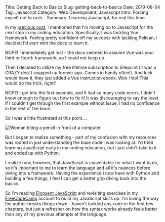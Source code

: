 Title: Getting Back to Basics
Slug: getting-back-to-basics
Date: 2019-08-04
Tag: Javascript
Category: Web Development, Javascript
Intro: Forcing myself not to rush...
Summary: Learning Javascript, for real this time.

In my [previous post]({filename}/blog/grand-relaunch.md), I mentioned that I'm moving on to Javascript for the next step in my coding education. Specifically, I was tackling Vue framework. Feeling pretty confident off my success with tackling Pelican, I decided I'd start with the docs to learn it.

NOPE! I immediately got lost - the docs seemed to assume Vue was your third or fourth framework, so I could not keep up.

Then I decided to utilize my free lifetime subscription to Sitepoint (it was a CRAZY deal I snapped up forever ago. Comes in handy often!). And luck would have it, they just added a Vue instruction ebook. Woo Hoo! This would do the trick, right?

NOPE! I got into the first example, and it had so many code errors, I didn't know enough to figure out how to fix it! It was discouraging to say the least. If I couldn't get through the first example without issue, I had no confidence in the rest of the book.

So I was a little frustrated at this point....

<img style="max-height:40rem;" class="img-fluid d-block mx-auto mb-3" src="{static}/images/woman-biting-pencil-computer.jpg" alt="Woman biting a pencil in front of a computer">

But I began to realize something - part of my confusion with my resources was rooted in just understanding the base code I was looking at. I'd tried learning JavaScript early in my coding education, but I just didn't take to it and ended up with Python. 

I realize now, however, that JavaScript is unavoidable for what I want to do, so it's important to me to learn the language and all it's nuances before diving into a framework. Having the experience I now have with Python and building a few things, I feel I can get a better grip diving back into the basics.

So I'm reading [Eloquent JavaScript](https://eloquentjavascript.net/) and revisiting exercises in my [FreeCodeCamp](https://www.freecodecamp.org/) account to build my JavaScript skills up. I'm loving the way the author breaks things down - haven't tackled any code in the first few chapters, but just a refresher on how the syntax works already feels better than any of my previous attempts at the language.
